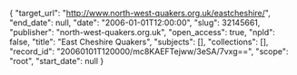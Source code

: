 {
  "target_url": "http://www.north-west-quakers.org.uk/eastcheshire/", 
  "end_date": null, 
  "date": "2006-01-01T12:00:00", 
  "slug": 32145661, 
  "publisher": "north-west-quakers.org.uk", 
  "open_access": true, 
  "npld": false, 
  "title": "East Cheshire Quakers", 
  "subjects": [], 
  "collections": [], 
  "record_id": "20060101T120000/mc8KAEFTejww/3eSA/7vxg==", 
  "scope": "root", 
  "start_date": null
}

